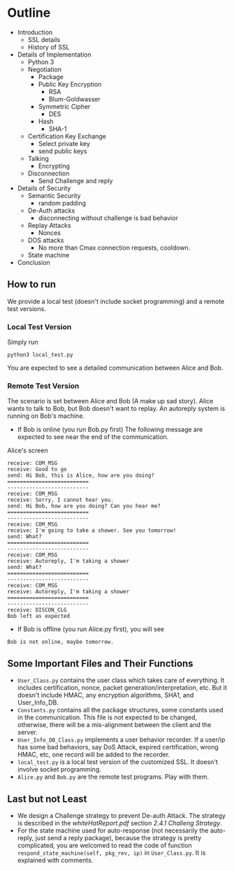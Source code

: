 # Outline

- Introduction
  - SSL details
  - History of SSL
- Details of Implementation
  - Python 3
  - Negotiation
    - Package
    - Public Key Encryption
      - RSA
      - Blum-Goldwasser
    - Symmetric Cipher
      - DES
    - Hash
      - SHA-1
  - Certification Key Exchange
    - Select private key
    - send public keys
  - Talking
    - Encrypting
  - Disconnection
    - Send Challenge and reply
- Details of Security
  - Semantic Security
    - random padding
  - De-Auth attacks
    - disconnecting without challenge is bad behavior
  - Replay Attacks
    - Nonces
  - DOS attacks
    - No more than Cmax connection requests, cooldown.
  - State machine
- Conclusion

## How to run

We provide a local test (doesn't include socket programming) and a remote test versions.

### Local Test Version
Simply run
```
python3 local_test.py
```
You are expected to see a detailed communication between Alice and Bob.

### Remote Test Version
The scenario is set between Alice and Bob (A make up sad story).
Alice wants to talk to Bob, but Bob doesn't want to replay. An autoreply system is running on Bob's machine.

* If Bob is online (you run Bob.py first)
The following message are expected to see near the end of the communication.

Alice's screen
```
receive: COM_MSG
receive: Good to go
send: Hi Bob, this is Alice, how are you doing?
==========================
--------------------------
receive: COM_MSG
receive: Sorry, I cannot hear you.
send: Hi Bob, how are you doing? Can you hear me?
==========================
--------------------------
receive: COM_MSG
receive: I'm going to take a shower. See you tomorrow!
send: What?
==========================
--------------------------
receive: COM_MSG
receive: Autoreply, I'm taking a shower
send: What?
==========================
--------------------------
receive: COM_MSG
receive: Autoreply, I'm taking a shower
==========================
--------------------------
receive: DISCON_CLG
Bob left as expected
```

* If Bob is offline (you run Alice.py first), you will see
```
Bob is not online, maybe tomorrow.
```


## Some Important Files and Their Functions
- ```User_Class.py``` contains the user class which takes care of everything. It includes certification, nonce, packet generation/interpretation, etc. But it doesn't include HMAC, any encryption algorithms, SHA1, and User_Info_DB.
- ```Constants.py``` contains all the package structures, some constants used in the communication. This file is not expected to be changed, otherwise, there will be a mis-alignment between the client and the server.
- ```User_Info_DB_Class.py``` implements a user behavior recorder. If a user/ip has some bad behaviors, say DoS Attack, expired certification, wrong HMAC, etc, one record will be added to the recorder.
- ```local_test.py``` is a local test version of the customized SSL. It doesn't involve socket programming.
- ```Alice.py``` and ```Bob.py``` are the remote test programs. Play with them.

## Last but not Least
- We design a Challenge strategy to prevent De-auth Attack. The strategy is described in the *whiteHatReport.pdf* section
*2.4.1 Challeng Strategy*.
- For the state machine used for auto-response (not necessarily the auto-reply, just send a reply package), because the strategy is pretty complicated, you are welcomed to read the code of function  ```respond_state_machine(self, pkg_rev, ip)``` in ```User_Class.py```. It is explained with comments.
